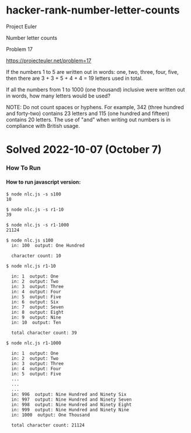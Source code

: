 # hacker-rank-number-letter-counts

Project Euler

Number letter counts

Problem 17

https://projecteuler.net/problem=17


If the numbers 1 to 5 are written out in words: one, two, three, four, five, then there are 3 + 3 + 5 + 4 + 4 = 19 letters used in total.

If all the numbers from 1 to 1000 (one thousand) inclusive were written out in words, how many letters would be used?


NOTE: Do not count spaces or hyphens. For example, 342 (three hundred and forty-two) contains 23 letters and 115 (one hundred and fifteen) contains 20 letters. The use of "and" when writing out numbers is in compliance with British usage.

# Solved 2022-10-07 (October 7)


### How To Run

#### How to run javascript version:

```
$ node nlc.js -s s100
10

$ node nlc.js -s r1-10
39

$ node nlc.js -s r1-1000
21124

$ node nlc.js s100
  in: 100  output: One Hundred 

  character count: 10

$ node nlc.js r1-10

  in: 1  output: One 
  in: 2  output: Two 
  in: 3  output: Three 
  in: 4  output: Four 
  in: 5  output: Five 
  in: 6  output: Six 
  in: 7  output: Seven 
  in: 8  output: Eight 
  in: 9  output: Nine 
  in: 10  output: Ten 

  total character count: 39

$ node nlc.js r1-1000

  in: 1  output: One 
  in: 2  output: Two 
  in: 3  output: Three 
  in: 4  output: Four 
  in: 5  output: Five 
  ...
  ...
  ...
  in: 996  output: Nine Hundred and Ninety Six 
  in: 997  output: Nine Hundred and Ninety Seven 
  in: 998  output: Nine Hundred and Ninety Eight 
  in: 999  output: Nine Hundred and Ninety Nine 
  in: 1000  output: One Thousand 

  total character count: 21124

```